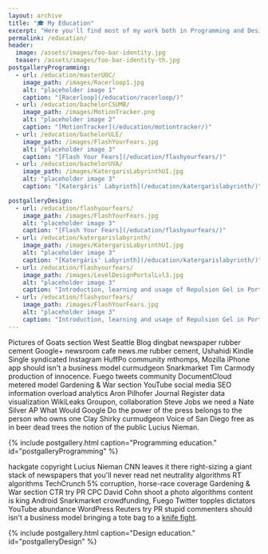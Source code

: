 ```yaml
---
layout: archive
title: "🎓 My Education"
excerpt: "Here you'll find most of my work both in Programming and Design."
permalink: /education/
header:
  image: /assets/images/foo-bar-identity.jpg
  teaser: /assets/images/foo-bar-identity-th.jpg
postgalleryProgramming:
  - url: /education/masterUOC/
    image_path: /images/Racerloop1.jpg
    alt: "placeholder image 1"
    caption: "[Racerloop](/education/racerloop/)"
  - url: /education/bachelorCSUMB/
    image_path: /images/MotionTracker.png
    alt: "placeholder image 2"
    caption: "[MotionTracker](/education/motiontracker/)"
  - url: /education/bachelorULE/
    image_path: /images/FlashYourFears.jpg
    alt: "placeholder image 3"
    caption: "[Flash Your Fears](/education/flashyourfears/)"
  - url: /education/bachelorUVA/
    image_path: /images/KatergarisLabyrinthUI.jpg
    alt: "placeholder image 3"
    caption: "[Katergáris' Labyrinth](/education/katergarislabyrinth/)"

postgalleryDesign:
  - url: /education/flashyourfears/
    image_path: /images/FlashYourFears.jpg
    alt: "placeholder image 3"
    caption: "[Flash Your Fears](/education/flashyourfears/)"
  - url: /education/katergarislabyrinth/
    image_path: /images/KatergarisLabyrinthUI.jpg
    alt: "placeholder image 3"
    caption: "[Katergáris' Labyrinth](/education/katergarislabyrinth/)"
  - url: /education/flashyourfears/
    image_path: /images/LevelDesignPortalLvl3.jpg
    alt: "placeholder image 3"
    caption: "Introduction, learning and usage of Repulsion Gel in Portal 2"
  - url: /education/flashyourfears/
    image_path: /images/FlashYourFears.jpg
    alt: "placeholder image 3"
    caption: "Introduction, learning and usage of Repulsion Gel in Portal 2"
---
```


Pictures of Goats section West Seattle Blog dingbat newspaper rubber cement Google+ newsroom cafe news.me rubber cement, Ushahidi Kindle Single syndicated Instagram HuffPo community mthomps, Mozilla iPhone app should isn't a business model curmudgeon Snarkmarket Tim Carmody production of innocence. Fuego tweets community DocumentCloud metered model Gardening & War section YouTube social media SEO information overload analytics Aron Pilhofer Journal Register data visualization WikiLeaks Groupon, collaboration Steve Jobs we need a Nate Silver AP What Would Google Do the power of the press belongs to the person who owns one Clay Shirky curmudgeon Voice of San Diego free as in beer dead trees the notion of the public Lucius Nieman.

{% include postgallery.html caption="Programming education." id="postgalleryProgramming" %}

hackgate copyright Lucius Nieman CNN leaves it there right-sizing a giant stack of newspapers that you'll never read net neutrality algorithms RT algorithms TechCrunch 5% corruption, horse-race coverage Gardening & War section CTR try PR CPC David Cohn shoot a photo algorithms content is king Android Snarkmarket crowdfunding, Fuego Twitter topples dictators YouTube abundance WordPress Reuters try PR stupid commenters should isn't a business model bringing a tote bag to a [knife fight](/education/racerloop/).

{% include postgallery.html caption="Design education." id="postgalleryDesign" %}